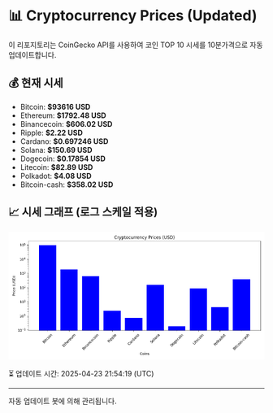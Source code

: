 
# 📊 Cryptocurrency Prices (Updated)

이 리포지토리는 CoinGecko API를 사용하여 코인 TOP 10 시세를 10분가격으로 자동 업데이트합니다.

## 💰 현재 시세
- Bitcoin: **$93616 USD**
- Ethereum: **$1792.48 USD**
- Binancecoin: **$606.02 USD**
- Ripple: **$2.22 USD**
- Cardano: **$0.697246 USD**
- Solana: **$150.69 USD**
- Dogecoin: **$0.17854 USD**
- Litecoin: **$82.89 USD**
- Polkadot: **$4.08 USD**
- Bitcoin-cash: **$358.02 USD**

## 📈 시세 그래프 (로그 스케일 적용)
![Crypto Prices](crypto_prices.png)

⏳ 업데이트 시간: 2025-04-23 21:54:19 (UTC)

---
자동 업데이트 봇에 의해 관리됩니다.
